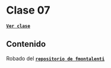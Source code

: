 # Clase 07

[**`Ver clase`**](clase-07.pdf)

## Contenido

Robado del [**`repositorio de fmontalenti`**](https://github.com/fmontalenti/clase-06)
